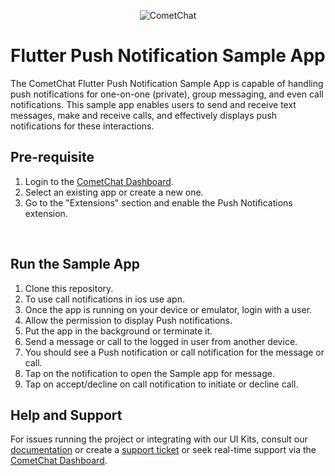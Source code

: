 <p align="center">
  <img alt="CometChat" src="https://assets.cometchat.io/website/images/logos/banner.png">
</p>

# Flutter Push Notification Sample App

The CometChat Flutter Push Notification Sample App is capable of handling push notifications for one-on-one (private), group messaging, and even call notifications. This sample app enables users to send and receive text messages, make and receive calls, and effectively displays push notifications for these interactions.



## Pre-requisite

1. Login to the [CometChat Dashboard](https://app.cometchat.com/).
2. Select an existing app or create a new one.
4. Go to the "Extensions" section and enable the Push Notifications extension.
</br>

## Run the Sample App

1. Clone this repository.
3. To use call notifications in ios use apn.
4. Once the app is running on your device or emulator, login with a user.
5. Allow the permission to display Push notifications.
6. Put the app in the background or terminate it.
7. Send a message or call to the logged in user from another device.
8. You should see a Push notification or call notification for the message or call.
9. Tap on the notification to open the Sample app for message.
10. Tap on accept/decline on call notification to initiate or decline call.

## Help and Support
For issues running the project or integrating with our UI Kits, consult our [documentation](https://www.cometchat.com/docs/) or create a [support ticket](https://help.cometchat.com/hc/en-us) or seek real-time support via the [CometChat Dashboard](https://app.cometchat.com/).
